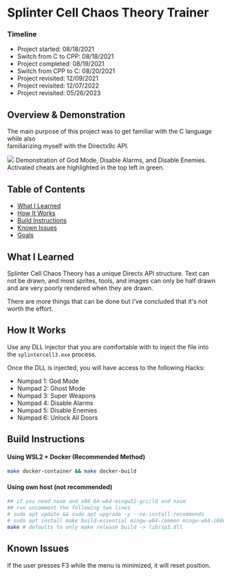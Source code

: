 # Splinter Cell Chaos Theory Trainer
### Timeline
- Project started:      08/18/2021
- Switch from C to CPP: 08/18/2021
- Project completed:    08/19/2021
- Switch from CPP to C: 08/20/2021
- Project revisited:    12/09/2021
- Project revisited:    12/07/2022
- Project revisited:    05/26/2023

## Overview & Demonstration
The main purpose of this project was to get familiar with the C language while also  
familiarizing myself with the Directx9c API.  

<img src="./resources/demo.gif"/>
Demonstration of God Mode, Disable Alarms, and Disable Enemies.  
Activated cheats are highlighted in the top left in green.

## Table of Contents
- [What I Learned](#what-i-learned)
- [How It Works](#how-it-works)
- [Build Instructions](#build-instructions)
- [Known Issues](#known-issues)
- [Goals](#Goals)

## What I Learned
Splinter Cell Chaos Theory has a unique Directx API structure. Text can  
not be drawn, and most sprites, tools, and images can only be half drawn  
and are very poorly rendered when they are drawn.

There are more things that can be done but I've concluded that it's not  
worth the effort.

## How It Works
Use any DLL injector that you are comfortable with to inject the file into  
the <code>splintercell3.exe</code> process. 

Once the DLL is injected, you will have access to the following Hacks:
- Numpad 1: God Mode
- Numpad 2: Ghost Mode
- Numpad 3: Super Weapons
- Numpad 4: Disable Alarms
- Numpad 5: Disable Enemies
- Numpad 6: Unlock All Doors

## Build Instructions
#### Using WSL2 + Docker (Recommended Method)
```bash
make docker-container && make docker-build
```
#### Using own host (not recommended)
```bash
## if you need nasm and x86_64-w64-mingw32-gcc/ld and nasm
## run uncomment the following two lines
# sudo apt update && sudo apt upgrade -y --no-install-recommends
# sudo apt install make build-essential mingw-w64-common mingw-w64-i686-dev mingw-w64-tools mingw-w64 nasm
make # defaults to only make release build -> lib/sp3.dll
```

## Known Issues
If the user presses F3 while the menu is minimized, it will reset position.
